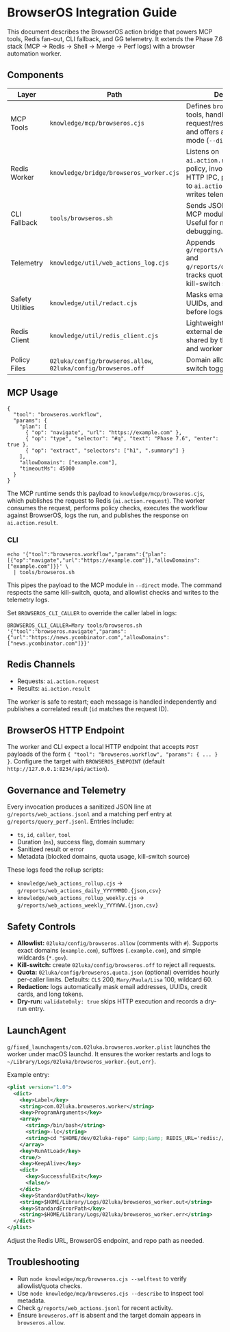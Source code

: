 # BrowserOS Integration Guide

This document describes the BrowserOS action bridge that powers MCP tools, Redis fan-out, CLI fallback, and GG telemetry. It extends the Phase 7.6 stack (MCP → Redis → Shell → Merge → Perf logs) with a browser automation worker.

## Components

| Layer | Path | Description |
| --- | --- | --- |
| MCP Tools | `knowledge/mcp/browseros.cjs` | Defines `browseros.*` MCP tools, handles request/response via Redis, and offers a direct execution mode (`--direct`). |
| Redis Worker | `knowledge/bridge/browseros_worker.cjs` | Listens on `ai.action.request`, enforces policy, invokes BrowserOS HTTP IPC, publishes results to `ai.action.result`, and writes telemetry. |
| CLI Fallback | `tools/browseros.sh` | Sends JSON payloads to the MCP module in direct mode. Useful for manual debugging. |
| Telemetry | `knowledge/util/web_actions_log.cjs` | Appends `g/reports/web_actions.jsonl` and `g/reports/query_perf.jsonl`, tracks quotas, allowlists, and kill-switch state. |
| Safety Utilities | `knowledge/util/redact.cjs` | Masks emails, tokens, UUIDs, and card numbers before logs are written. |
| Redis Client | `knowledge/util/redis_client.cjs` | Lightweight RESP client (no external dependency) shared by the MCP module and worker. |
| Policy Files | `02luka/config/browseros.allow`, `02luka/config/browseros.off` | Domain allowlist and kill-switch toggles. |

## MCP Usage

```jsonc
{
  "tool": "browseros.workflow",
  "params": {
    "plan": [
      { "op": "navigate", "url": "https://example.com" },
      { "op": "type", "selector": "#q", "text": "Phase 7.6", "enter": true },
      { "op": "extract", "selectors": ["h1", ".summary"] }
    ],
    "allowDomains": ["example.com"],
    "timeoutMs": 45000
  }
}
```

The MCP runtime sends this payload to `knowledge/mcp/browseros.cjs`, which publishes the request to Redis (`ai.action.request`). The worker consumes the request, performs policy checks, executes the workflow against BrowserOS, logs the run, and publishes the response on `ai.action.result`.

### CLI

```
echo '{"tool":"browseros.workflow","params":{"plan":[{"op":"navigate","url":"https://example.com"}],"allowDomains":["example.com"]}}' \
  | tools/browseros.sh
```

This pipes the payload to the MCP module in `--direct` mode. The command respects the same kill-switch, quota, and allowlist checks and writes to the telemetry logs.

Set `BROWSEROS_CLI_CALLER` to override the caller label in logs:

```
BROWSEROS_CLI_CALLER=Mary tools/browseros.sh '{"tool":"browseros.navigate","params":{"url":"https://news.ycombinator.com","allowDomains":["news.ycombinator.com"]}}'
```

## Redis Channels

- Requests: `ai.action.request`
- Results: `ai.action.result`

The worker is safe to restart; each message is handled independently and publishes a correlated result (`id` matches the request ID).

## BrowserOS HTTP Endpoint

The worker and CLI expect a local HTTP endpoint that accepts `POST` payloads of the form `{ "tool": "browseros.workflow", "params": { ... } }`. Configure the target with `BROWSEROS_ENDPOINT` (default `http://127.0.0.1:8234/api/action`).

## Governance and Telemetry

Every invocation produces a sanitized JSON line at `g/reports/web_actions.jsonl` and a matching perf entry at `g/reports/query_perf.jsonl`. Entries include:

- `ts`, `id`, `caller`, `tool`
- Duration (`ms`), success flag, domain summary
- Sanitized result or error
- Metadata (blocked domains, quota usage, kill-switch source)

These logs feed the rollup scripts:

- `knowledge/web_actions_rollup.cjs` → `g/reports/web_actions_daily_YYYYMMDD.{json,csv}`
- `knowledge/web_actions_rollup_weekly.cjs` → `g/reports/web_actions_weekly_YYYYWW.{json,csv}`

## Safety Controls

- **Allowlist:** `02luka/config/browseros.allow` (comments with `#`). Supports exact domains (`example.com`), suffixes (`.example.com`), and simple wildcards (`*.gov`).
- **Kill-switch:** create `02luka/config/browseros.off` to reject all requests.
- **Quota:** `02luka/config/browseros.quota.json` (optional) overrides hourly per-caller limits. Defaults: `CLS` 200, `Mary/Paula/Lisa` 100, wildcard 60.
- **Redaction:** logs automatically mask email addresses, UUIDs, credit cards, and long tokens.
- **Dry-run:** `validateOnly: true` skips HTTP execution and records a dry-run entry.

## LaunchAgent

`g/fixed_launchagents/com.02luka.browseros.worker.plist` launches the worker under macOS launchd. It ensures the worker restarts and logs to `~/Library/Logs/02luka/browseros_worker.{out,err}`.

Example entry:

```xml
<plist version="1.0">
  <dict>
    <key>Label</key>
    <string>com.02luka.browseros.worker</string>
    <key>ProgramArguments</key>
    <array>
      <string>/bin/bash</string>
      <string>-lc</string>
      <string>cd "$HOME/dev/02luka-repo" &amp;&amp; REDIS_URL='redis://:changeme-02luka@127.0.0.1:6379/0' BROWSEROS_ENDPOINT='http://127.0.0.1:8234/api/action' exec node knowledge/bridge/browseros_worker.cjs</string>
    </array>
    <key>RunAtLoad</key>
    <true/>
    <key>KeepAlive</key>
    <dict>
      <key>SuccessfulExit</key>
      <false/>
    </dict>
    <key>StandardOutPath</key>
    <string>$HOME/Library/Logs/02luka/browseros_worker.out</string>
    <key>StandardErrorPath</key>
    <string>$HOME/Library/Logs/02luka/browseros_worker.err</string>
  </dict>
</plist>
```

Adjust the Redis URL, BrowserOS endpoint, and repo path as needed.

## Troubleshooting

- Run `node knowledge/mcp/browseros.cjs --selftest` to verify allowlist/quota checks.
- Use `node knowledge/mcp/browseros.cjs --describe` to inspect tool metadata.
- Check `g/reports/web_actions.jsonl` for recent activity.
- Ensure `browseros.off` is absent and the target domain appears in `browseros.allow`.
